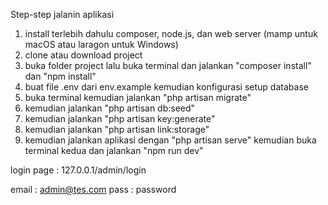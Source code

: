 Step-step jalanin aplikasi

1. install terlebih dahulu composer, node.js, dan web server (mamp untuk macOS atau laragon untuk Windows)
2. clone atau download project
3. buka folder project lalu buka terminal dan jalankan "composer install" dan "npm install"
4. buat file .env dari env.example kemudian konfigurasi setup database
5. buka terminal kemudian jalankan "php artisan migrate"
6. kemudian jalankan "php artisan db:seed"
7. kemudian jalankan "php artisan key:generate"
8. kemudian jalankan "php artisan link:storage"
9. kemudian jalankan aplikasi dengan "php artisan serve" kemudian buka terminal kedua dan jalankan "npm run dev"

login page : 127.0.0.1/admin/login

email : admin@tes.com
pass : password
